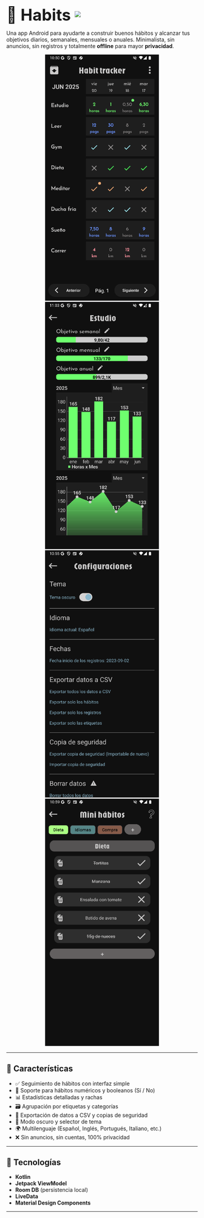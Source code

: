 <div align="center" style="display: flex; align-items: center; justify-content: start; gap: 10px;">
  <span style="font-size: 3em; font-weight: bold;">📱 Habits</span>
  <a href="https://play.google.com/store/apps/details?id=com.pruden.habits&hl=es_419">
    <img src="https://play.google.com/intl/en_us/badges/images/generic/es_badge_web_generic.png" width="150"/>
  </a>
</div>

Una app Android para ayudarte a construir buenos hábitos y alcanzar tus objetivos diarios, semanales, mensuales o anuales. Minimalista, sin anuncios, sin registros y totalmente **offline** para mayor **privacidad**.

<div align="center">
  <img src="app/src/main/res/assets/ejemplo_app.png" width="300" />
  <img src="app/src/main/res/assets/ejemplo_app_4.png" width="300" />
  <img src="app/src/main/res/assets/ejemplo_app_2.png" width="300" />
  <img src="app/src/main/res/assets/ejemplo_app_3.png" width="300" />
</div>

---

## 🚀 Características

- ✅ Seguimiento de hábitos con interfaz simple
- 🔢 Soporte para hábitos numéricos y booleanos (Sí / No)
- 📊 Estadísticas detalladas y rachas
- 🗃️ Agrupación por etiquetas y categorías
- 📂 Exportación de datos a CSV y copias de seguridad
- 🌙 Modo oscuro y selector de tema
- 🌍 Multilenguaje (Español, Inglés, Portugués, Italiano, etc.)
- ❌ Sin anuncios, sin cuentas, 100% privacidad

---

## 🧪 Tecnologías

- **Kotlin**
- **Jetpack ViewModel**
- **Room DB** (persistencia local)
- **LiveData**
- **Material Design Components**

---